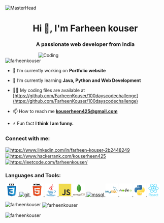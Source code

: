 ![MasterHead](https://user-images.githubusercontent.com/70656244/92018192-b081b300-ed09-11ea-8b1e-0f33ae3adf0f.gif)
<h1 align="center">Hi 👋, I'm Farheen kouser</h1>
<h3 align="center">A passionate web developer from India</h3>

<img align="right" alt="Coding" width="400" src="https://img.freepik.com/free-vector/girl-using-laptop-with-binary-code_1308-114505.jpg?w=2000">

<p align="left"> <img src="https://komarev.com/ghpvc/?username=farheenkouser&label=Profile%20views&color=0e75b6&style=flat" alt="farheenkouser" /> </p>

- 🔭 I’m currently working on **Portfolio website**

- 🌱 I’m currently learning **Java, Python and Web Development**

- 👨‍💻 My coding files are available at [https://github.com/FarheenKouser/100dayscodechallenge](https://github.com/FarheenKouser/100dayscodechallenge)

- 📫 How to reach me **kouserheen425@gmail.com**

- ⚡ Fun fact **I think I am funny.**

<h3 align="left">Connect with me:</h3>
<p align="left">
<a href="https://www.linkedin.com/in/farheen-kouser-2b2448249" target="blank"><img align="center" src="https://raw.githubusercontent.com/rahuldkjain/github-profile-readme-generator/master/src/images/icons/Social/linked-in-alt.svg" alt="https://www.linkedin.com/in/farheen-kouser-2b2448249" height="30" width="40" /></a>
<a href="https://www.hackerrank.com/kouserheen425" target="blank"><img align="center" src="https://raw.githubusercontent.com/rahuldkjain/github-profile-readme-generator/master/src/images/icons/Social/hackerrank.svg" alt="https://www.hackerrank.com/kouserheen425" height="30" width="40" /></a>
<a href="https://leetcode.com/farheenkouser/" target="blank"><img align="center" src="https://raw.githubusercontent.com/rahuldkjain/github-profile-readme-generator/master/src/images/icons/Social/leet-code.svg" alt="https://leetcode.com/farheenkouser/" height="30" width="40" /></a>
</p>

<h3 align="left">Languages and Tools:</h3>
<p align="left"> <a href="https://www.w3schools.com/css/" target="_blank" rel="noreferrer"> <img src="https://raw.githubusercontent.com/devicons/devicon/master/icons/css3/css3-original-wordmark.svg" alt="css3" width="40" height="40"/> </a> <a href="https://git-scm.com/" target="_blank" rel="noreferrer"> <img src="https://www.vectorlogo.zone/logos/git-scm/git-scm-icon.svg" alt="git" width="40" height="40"/> </a> <a href="https://www.w3.org/html/" target="_blank" rel="noreferrer"> <img src="https://raw.githubusercontent.com/devicons/devicon/master/icons/html5/html5-original-wordmark.svg" alt="html5" width="40" height="40"/> </a> <a href="https://www.java.com" target="_blank" rel="noreferrer"> <img src="https://raw.githubusercontent.com/devicons/devicon/master/icons/java/java-original.svg" alt="java" width="40" height="40"/> </a> <a href="https://developer.mozilla.org/en-US/docs/Web/JavaScript" target="_blank" rel="noreferrer"> <img src="https://raw.githubusercontent.com/devicons/devicon/master/icons/javascript/javascript-original.svg" alt="javascript" width="40" height="40"/> </a> <a href="https://www.mongodb.com/" target="_blank" rel="noreferrer"> <img src="https://raw.githubusercontent.com/devicons/devicon/master/icons/mongodb/mongodb-original-wordmark.svg" alt="mongodb" width="40" height="40"/> </a> <a href="https://www.microsoft.com/en-us/sql-server" target="_blank" rel="noreferrer"> <img src="https://www.svgrepo.com/show/303229/microsoft-sql-server-logo.svg" alt="mssql" width="40" height="40"/> </a> <a href="https://www.mysql.com/" target="_blank" rel="noreferrer"> <img src="https://raw.githubusercontent.com/devicons/devicon/master/icons/mysql/mysql-original-wordmark.svg" alt="mysql" width="40" height="40"/> </a> <a href="https://nodejs.org" target="_blank" rel="noreferrer"> <img src="https://raw.githubusercontent.com/devicons/devicon/master/icons/nodejs/nodejs-original-wordmark.svg" alt="nodejs" width="40" height="40"/> </a> <a href="https://www.python.org" target="_blank" rel="noreferrer"> <img src="https://raw.githubusercontent.com/devicons/devicon/master/icons/python/python-original.svg" alt="python" width="40" height="40"/> </a> <a href="https://reactjs.org/" target="_blank" rel="noreferrer"> <img src="https://raw.githubusercontent.com/devicons/devicon/master/icons/react/react-original-wordmark.svg" alt="react" width="40" height="40"/> </a> </p>

<p><img align="left" src="https://github-readme-stats.vercel.app/api/top-langs?username=farheenkouser&show_icons=true&locale=en&layout=compact" alt="farheenkouser" /></p>

<p>&nbsp;<img align="center" src="https://github-readme-stats.vercel.app/api?username=farheenkouser&show_icons=true&locale=en" alt="farheenkouser" /></p>

<p><img align="center" src="https://github-readme-streak-stats.herokuapp.com/?user=farheenkouser&" alt="farheenkouser" /></p>
